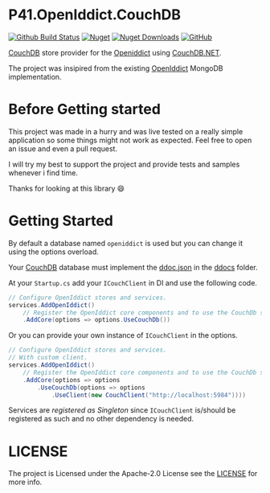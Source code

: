 # P41.OpenIddict.CouchDB

[![Github Build Status](https://github.com/panoukos41/couchdb-openiddict/actions/workflows/build.yaml/badge.svg)](https://github.com/panoukos41/couchdb-openiddict/actions/workflows/build.yaml)
[![Nuget](https://img.shields.io/nuget/v/P41.OpenIddict.CouchDB)](https://www.nuget.org/packages/P41.OpenIddict.CouchDB/)
[![Nuget Downloads](https://img.shields.io/nuget/dt/P41.OpenIddict.CouchDB)](https://www.nuget.org/packages/P41.OpenIddict.CouchDB/)
[![GitHub](https://img.shields.io/github/license/panoukos41/couchdb-openiddict)](https://github.com/panoukos41/couchdb-openiddict/blob/main/LICENSE.md)

[CouchDB](https://couchdb.apache.org/) store provider for the [Openiddict](https://github.com/openiddict/openiddict-core) using [CouchDB.NET](https://github.com/matteobortolazzo/couchdb-net).

The project was insipired from the existing [OpenIddict](https://github.com/openiddict/openiddict-core) MongoDB implementation.

# Before Getting started
This project was made in a hurry and was live tested on a really simple application so some things might not work as expected. Feel free to open an issue and even a pull request.

I will try my best to support the project and provide tests and samples whenever i find time.

Thanks for looking at this library 😄

# Getting Started

By default a database named `openiddict` is used but you can change it using the options overload.

Your [CouchDB](https://couchdb.apache.org/) database must implement the [ddoc.json](ddocs/ddoc.json) in the [ddocs](/ddocs) folder.

At your `Startup.cs` add your `ICouchClient` in DI and use the following code.
```csharp
// Configure OpenIddict stores and services.
services.AddOpenIddict()
    // Register the OpenIddict core components and to use the CouchDb stores and models.
    .AddCore(options => options.UseCouchDb())
```

Or you can provide your own instance of `ICouchClient` in the options.
```csharp
// Configure OpenIddict stores and services.
// With custom client.
services.AddOpenIddict()
    // Register the OpenIddict core components and to use the CouchDb stores and models.
    .AddCore(options => options
        .UseCouchDb(options => options
            .UseClient(new CouchClient("http://localhost:5984"))))
```

Services are *registered as Singleton* since `ICouchClient` is/should be registered as such and no other dependency is needed.

# LICENSE
The project is Licensed under the Apache-2.0 License see the [LICENSE](LICENSE.md) for more info.
